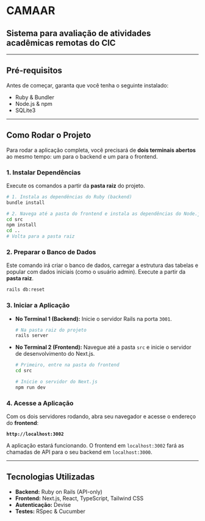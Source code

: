 # CAMAAR
Sistema para avaliação de atividades acadêmicas remotas do CIC
---
---
## Pré-requisitos

Antes de começar, garanta que você tenha o seguinte instalado:
* Ruby & Bundler
* Node.js & npm
* SQLite3

---
## Como Rodar o Projeto

Para rodar a aplicação completa, você precisará de **dois terminais abertos** ao mesmo tempo: um para o backend e um para o frontend.

### 1. Instalar Dependências

Execute os comandos a partir da **pasta raiz** do projeto.

```bash
# 1. Instala as dependências do Ruby (backend)
bundle install

# 2. Navega até a pasta do frontend e instala as dependências do Node.js
cd src
npm install
cd .. 
# Volta para a pasta raiz
```

### 2. Preparar o Banco de Dados

Este comando irá criar o banco de dados, carregar a estrutura das tabelas e popular com dados iniciais (como o usuário admin). Execute a partir da **pasta raiz**.

```bash
rails db:reset
```

### 3. Iniciar a Aplicação

* **No Terminal 1 (Backend):**
  Inicie o servidor Rails na porta `3001`.

    ```bash
    # Na pasta raiz do projeto
    rails server
    ```

* **No Terminal 2 (Frontend):**
  Navegue até a pasta `src` e inicie o servidor de desenvolvimento do Next.js.

    ```bash
    # Primeiro, entre na pasta do frontend
    cd src

    # Inicie o servidor do Next.js
    npm run dev
    ```

### 4. Acesse a Aplicação

Com os dois servidores rodando, abra seu navegador e acesse o endereço do **frontend**:

**`http://localhost:3002`**

A aplicação estará funcionando. O frontend em `localhost:3002` fará as chamadas de API para o seu backend em `localhost:3000`.

---
## Tecnologias Utilizadas

* **Backend:** Ruby on Rails (API-only)
* **Frontend:** Next.js, React, TypeScript, Tailwind CSS
* **Autenticação:** Devise
* **Testes:** RSpec & Cucumber
